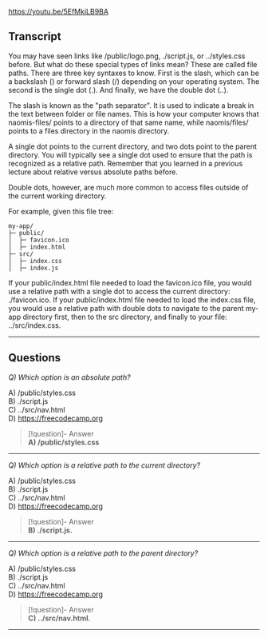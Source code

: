 https://youtu.be/5EfMkiLB9BA

## Transcript
You may have seen links like /public/logo.png, ./script.js, or ../styles.css before. But what do these special types of links mean? These are called file paths. There are three key syntaxes to know. First is the slash, which can be a backslash (\) or forward slash (/) depending on your operating system. The second is the single dot (.). And finally, we have the double dot (..).

The slash is known as the "path separator". It is used to indicate a break in the text between folder or file names. This is how your computer knows that naomis-files/ points to a directory of that same name, while naomis/files/ points to a files directory in the naomis directory.

A single dot points to the current directory, and two dots point to the parent directory. You will typically see a single dot used to ensure that the path is recognized as a relative path. Remember that you learned in a previous lecture about relative versus absolute paths before.

Double dots, however, are much more common to access files outside of the current working directory.

For example, given this file tree:

```
my-app/
├─ public/
│  ├─ favicon.ico
│  ├─ index.html
├─ src/
│  ├─ index.css
│  ├─ index.js
```

If your public/index.html file needed to load the favicon.ico file, you would use a relative path with a single dot to access the current directory: ./favicon.ico. If your public/index.html file needed to load the index.css file, you would use a relative path with double dots to navigate to the parent my-app directory first, then to the src directory, and finally to your file: ../src/index.css.

---

## Questions
*Q) Which option is an absolute path?*

A) /public/styles.css  
B) ./script.js  
C) ../src/nav.html  
D) https://freecodecamp.org  

> [!question]- Answer  
> **A) /public/styles.css**  

---

*Q) Which option is a relative path to the current directory?*

A) /public/styles.css  
B) ./script.js  
C) ../src/nav.html  
D) https://freecodecamp.org  

> [!question]- Answer  
> **B) ./script.js.**  

---

*Q) Which option is a relative path to the parent directory?*

A) /public/styles.css  
B) ./script.js  
C) ../src/nav.html  
D) https://freecodecamp.org  

> [!question]- Answer  
> **C) ../src/nav.html.**  

---